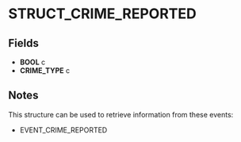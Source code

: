 # STRUCT_CRIME_REPORTED

## Fields
* **BOOL** c
* **CRIME_TYPE** c

## Notes
This structure can be used to retrieve information from these events:
- EVENT_CRIME_REPORTED